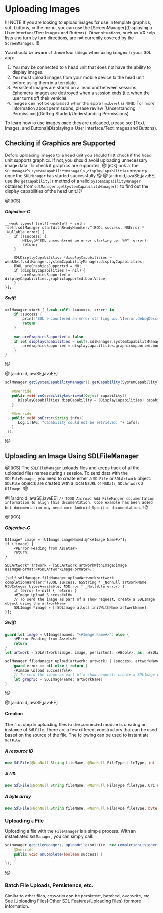 # Uploading Images

!!! NOTE
If you are looking to upload images for use in template graphics, soft buttons, or the menu, you can use the [ScreenManager](Displaying a User Interface/Text Images and Buttons). Other situations, such as VR help lists and turn by turn directions, are not currently covered by the `ScreenManager`.
!!!

You should be aware of these four things when using images in your SDL app:

1. You may be connected to a head unit that does not have the ability to display images.
2. You must upload images from your mobile device to the head unit before using them in a template.
3. Persistent images are stored on a head unit between sessions. Ephemeral images are destroyed when a session ends (i.e. when the user turns off their vehicle).
4. Images can not be uploaded when the app's `hmiLevel` is `NONE`. For more information about permissions, please review [Understanding Permissions](Getting Started/Understanding Permissions).

To learn how to use images once they are uploaded, please see [Text, Images, and Buttons](Displaying a User Interface/Text Images and Buttons).

## Checking if Graphics are Supported
Before uploading images to a head unit you should first check if the head unit supports graphics. If not, you should avoid uploading unnecessary image data. To check if graphics are supported, @![iOS]look at the `SDLManager`'s `systemCapabilityManager`'s ,`displayCapabilities` property once the `SDLManager` has started successfully.!@ @![android,javaSE,javaEE] use the `getCapability()` method of a valid `SystemCapabilityManager` obtained from `sdlManager.getSystemCapabilityManager()` to find out the display capabilities of the head unit.!@

@![iOS]
##### Objective-C
```objc
__weak typeof (self) weakSelf = self;
[self.sdlManager startWithReadyHandler:^(BOOL success, NSError * _Nullable error) {
    if (!success) {
        NSLog(@"SDL encountered an error starting up: %@", error);
        return;
    }

    SDLDisplayCapabilities *displayCapabilities = weakSelf.sdlManager.systemCapabilityManager.displayCapabilities;
    BOOL areGraphicsSupported = NO;
    if (displayCapabilities != nil) {
        areGraphicsSupported = displayCapabilities.graphicSupported.boolValue;
    }
}];
```

##### Swift
```swift
sdlManager.start { [weak self] (success, error) in
    if !success {
        print("SDL encountered an error starting up: \(error.debugDescription)")
        return
    }
    
    var areGraphicsSupported = false
    if let displayCapabilities = self?.sdlManager.systemCapabilityManager?.displayCapabilities {
        areGraphicsSupported = displayCapabilities.graphicSupported.boolValue
    }
}
```
!@

@![android,javaSE,javaEE]
```java
sdlManager.getSystemCapabilityManager().getCapability(SystemCapabilityType.DISPLAY, new OnSystemCapabilityListener(){

   @Override
   public void onCapabilityRetrieved(Object capability){
      DisplayCapabilities dispCapability = (DisplayCapabilities) capability;
   }

   @Override
   public void onError(String info){
      Log.i(TAG, "Capability could not be retrieved: "+ info);
   }
 });
```
!@

## Uploading an Image Using SDLFileManager
@![iOS]
The `SDLFileManager` uploads files and keeps track of all the uploaded files names during a session. To send data with the `SDLFileManager`, you need to create either a `SDLFile` or `SDLArtwork` object. `SDLFile` objects are created with a local `NSURL` or `NSData`; `SDLArtwork` a `UIImage`.
!@

@![android,javaSE,javaEE]
`// TODO Android Add FileManger documentation information to align this documentation. Code example has been added but documentation may need more Android Specific documentation.`
!@

@![iOS]
##### Objective-C
```objc
UIImage* image = [UIImage imageNamed:@"<#Image Name#>"];
if (!image) {
    <#Error Reading from Assets#>
    return;
}

SDLArtwork* artwork = [SDLArtwork artworkWithImage:image asImageFormat:<#SDLArtworkImageFormat#>];

[self.sdlManager.fileManager uploadArtwork:artwork completionHandler:^(BOOL success, NSString * _Nonnull artworkName, NSUInteger bytesAvailable, NSError * _Nullable error) {
    if (error != nil) { return; }
    <#Image Upload Successful#>
    // To send the image as part of a show request, create a SDLImage object using the artworkName
    SDLImage *image = [[SDLImage alloc] initWithName:artworkName];
}];
```

##### Swift
```swift
guard let image = UIImage(named: "<#Image Name#>") else {
	<#Error Reading from Assets#>
	return
}
let artwork = SDLArtwork(image: image, persistent: <#Bool#>, as: <#SDLArtworkImageFormat#>)

sdlManager.fileManager.upload(artwork: artwork) { (success, artworkName, bytesAvailable, error) in
    guard error == nil else { return }
    <#Image Upload Successful#>
    // To send the image as part of a show request, create a SDLImage object using the artworkName
    let graphic = SDLImage(name: artworkName)
}
```
!@

@![android,javaSE,javaEE]
#### Creation

The first step in uploading files to the connected module is creating an instance of `SdlFile`. There are a few different constructors that can be used based on the source of the file. The following can be used to instantiate `SdlFile`:

##### A resource ID

```java
new SdlFile(@NonNull String fileName, @NonNull FileType fileType, int id, boolean persistentFile)
```
##### A URI

```java
new SdlFile(@NonNull String fileName, @NonNull FileType fileType, Uri uri, boolean persistentFile)
```

##### A byte array

```java
new SdlFile(@NonNull String fileName, @NonNull FileType fileType, byte[] data, boolean persistentFile)
```


### Uploading a File

Uploading a file with the `FileManager` is a simple process. With an instantiated `SdlManager`,
you can simply call:

```java
sdlManager.getFileManager().uploadFile(sdlFile, new CompletionListener() {
    @Override
    public void onComplete(boolean success) {
    }
});
```
!@

### Batch File Uploads, Persistence, etc.
Similar to other files, artworks can be persistent, batched, overwrite, etc. See [Uploading Files](Other SDL Features/Uploading Files) for more information.
